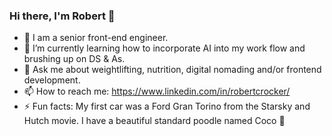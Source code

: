 ### Hi there, I'm Robert 👋

- 🔭 I am a senior front-end engineer.
- 🌱 I’m currently learning how to incorporate AI into my work flow and brushing up on DS & As.
- 💬 Ask me about weightlifting, nutrition, digital nomading and/or frontend development.
- 📫 How to reach me: https://www.linkedin.com/in/robertcrocker/
- ⚡  Fun facts: My first car was a Ford Gran Torino from the Starsky and Hutch movie. I have a beautiful standard poodle named Coco 🐩
